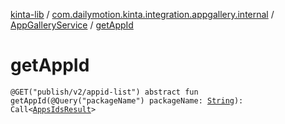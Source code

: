 [kinta-lib](../../index.md) / [com.dailymotion.kinta.integration.appgallery.internal](../index.md) / [AppGalleryService](index.md) / [getAppId](./get-app-id.md)

# getAppId

`@GET("publish/v2/appid-list") abstract fun getAppId(@Query("packageName") packageName: `[`String`](https://kotlinlang.org/api/latest/jvm/stdlib/kotlin/-string/index.html)`): Call<`[`AppsIdsResult`](../-apps-ids-result/index.md)`>`